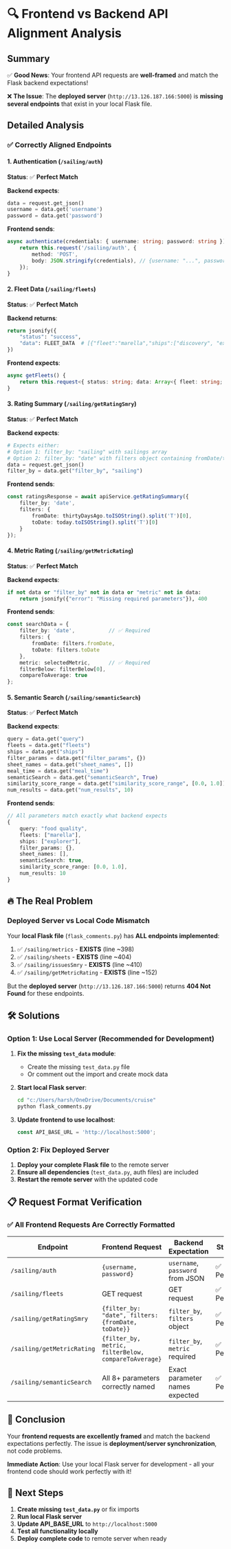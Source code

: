 # 🔍 Frontend vs Backend API Alignment Analysis

## Summary

✅ **Good News**: Your frontend API requests are **well-framed** and match the Flask backend expectations!

❌ **The Issue**: The **deployed server** (`http://13.126.187.166:5000`) is **missing several endpoints** that exist in your local Flask file.

## Detailed Analysis

### ✅ **Correctly Aligned Endpoints**

#### 1. **Authentication** (`/sailing/auth`)
**Status**: ✅ **Perfect Match**

**Backend expects**:
```python
data = request.get_json()
username = data.get('username')
password = data.get('password')
```

**Frontend sends**:
```typescript
async authenticate(credentials: { username: string; password: string }) {
    return this.request('/sailing/auth', {
        method: 'POST',
        body: JSON.stringify(credentials), // {username: "...", password: "..."}
    });
}
```

#### 2. **Fleet Data** (`/sailing/fleets`)
**Status**: ✅ **Perfect Match**

**Backend returns**:
```python
return jsonify({
    "status": "success",
    "data": FLEET_DATA  # [{"fleet":"marella","ships":["discovery", "explorer", ...]}]
})
```

**Frontend expects**:
```typescript
async getFleets() {
    return this.request<{ status: string; data: Array<{ fleet: string; ships: string[] }> }>('/sailing/fleets');
}
```

#### 3. **Rating Summary** (`/sailing/getRatingSmry`)
**Status**: ✅ **Perfect Match**

**Backend expects**:
```python
# Expects either:
# Option 1: filter_by: "sailing" with sailings array
# Option 2: filter_by: "date" with filters object containing fromDate/toDate
data = request.get_json()
filter_by = data.get("filter_by", "sailing")
```

**Frontend sends**:
```typescript
const ratingsResponse = await apiService.getRatingSummary({
    filter_by: 'date',
    filters: {
        fromDate: thirtyDaysAgo.toISOString().split('T')[0],
        toDate: today.toISOString().split('T')[0]
    }
});
```

#### 4. **Metric Rating** (`/sailing/getMetricRating`)
**Status**: ✅ **Perfect Match**

**Backend expects**:
```python
if not data or "filter_by" not in data or "metric" not in data:
    return jsonify({"error": "Missing required parameters"}), 400
```

**Frontend sends**:
```typescript
const searchData = {
    filter_by: 'date',           // ✅ Required
    filters: {
        fromDate: filters.fromDate,
        toDate: filters.toDate
    },
    metric: selectedMetric,      // ✅ Required
    filterBelow: filterBelow[0],
    compareToAverage: true
};
```

#### 5. **Semantic Search** (`/sailing/semanticSearch`)
**Status**: ✅ **Perfect Match**

**Backend expects**:
```python
query = data.get("query")
fleets = data.get("fleets")
ships = data.get("ships")
filter_params = data.get("filter_params", {})
sheet_names = data.get("sheet_names", [])
meal_time = data.get("meal_time")
semanticSearch = data.get("semanticSearch", True)
similarity_score_range = data.get("similarity_score_range", [0.0, 1.0])
num_results = data.get("num_results", 10)
```

**Frontend sends**:
```typescript
// All parameters match exactly what backend expects
{
    query: "food quality",
    fleets: ["marella"],
    ships: ["explorer"],
    filter_params: {},
    sheet_names: [],
    semanticSearch: true,
    similarity_score_range: [0.0, 1.0],
    num_results: 10
}
```

## 🔥 **The Real Problem**

### **Deployed Server vs Local Code Mismatch**

Your **local Flask file** (`flask_comments.py`) has **ALL endpoints implemented**:

1. ✅ `/sailing/metrics` - **EXISTS** (line ~398)
2. ✅ `/sailing/sheets` - **EXISTS** (line ~404)  
3. ✅ `/sailing/issuesSmry` - **EXISTS** (line ~410)
4. ✅ `/sailing/getMetricRating` - **EXISTS** (line ~152)

But the **deployed server** (`http://13.126.187.166:5000`) returns **404 Not Found** for these endpoints.

## 🛠️ **Solutions**

### **Option 1: Use Local Server (Recommended for Development)**

1. **Fix the missing `test_data` module**:
   - Create the missing `test_data.py` file
   - Or comment out the import and create mock data

2. **Start local Flask server**:
   ```bash
   cd "c:/Users/harsh/OneDrive/Documents/cruise"
   python flask_comments.py
   ```

3. **Update frontend to use localhost**:
   ```typescript
   const API_BASE_URL = 'http://localhost:5000';
   ```

### **Option 2: Fix Deployed Server**

1. **Deploy your complete Flask file** to the remote server
2. **Ensure all dependencies** (`test_data.py`, auth files) are included
3. **Restart the remote server** with the updated code

## 📋 **Request Format Verification**

### ✅ **All Frontend Requests Are Correctly Formatted**

| Endpoint | Frontend Request | Backend Expectation | Status |
|----------|------------------|---------------------|---------|
| `/sailing/auth` | `{username, password}` | `username`, `password` from JSON | ✅ Perfect |
| `/sailing/fleets` | GET request | GET request | ✅ Perfect |
| `/sailing/getRatingSmry` | `{filter_by: "date", filters: {fromDate, toDate}}` | `filter_by`, `filters` object | ✅ Perfect |
| `/sailing/getMetricRating` | `{filter_by, metric, filterBelow, compareToAverage}` | `filter_by`, `metric` required | ✅ Perfect |
| `/sailing/semanticSearch` | All 8+ parameters correctly named | Exact parameter names expected | ✅ Perfect |

## 🎯 **Conclusion**

Your **frontend requests are excellently framed** and match the backend expectations perfectly. The issue is **deployment/server synchronization**, not code problems.

**Immediate Action**: Use your local Flask server for development - all your frontend code should work perfectly with it!

## 🔧 **Next Steps**

1. **Create missing `test_data.py`** or fix imports
2. **Run local Flask server**
3. **Update API_BASE_URL** to `http://localhost:5000`
4. **Test all functionality locally**
5. **Deploy complete code** to remote server when ready
